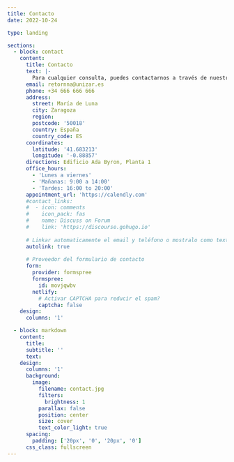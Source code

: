 ```yaml
---
title: Contacto
date: 2022-10-24

type: landing

sections:
  - block: contact
    content:
      title: Contacto
      text: |-
        Para cualquier consulta, puedes contactarnos a través de nuestro correo electrónico. Responderemos a tu solicitud en un plazo máximo de 48 horas. Si no recibes nuestra respuesta en ese tiempo, por favor revisa la carpeta de Spam en tu bandeja de entrada.
      email: retornna@unizar.es
      phone: +34 666 666 666
      address:
        street: María de Luna
        city: Zaragoza
        region: 
        postcode: '50018'
        country: España
        country_code: ES
      coordinates:
        latitude: '41.683213'
        longitude: '-0.88857'
      directions: Edificio Ada Byron, Planta 1
      office_hours:
        - 'Lunes a viernes'
        - 'Mañanas: 9:00 a 14:00'
        - 'Tardes: 16:00 to 20:00'
      appointment_url: 'https://calendly.com'
      #contact_links:
      #  - icon: comments
      #    icon_pack: fas
      #    name: Discuss on Forum
      #    link: 'https://discourse.gohugo.io'
    
      # Linkar automaticamente el email y teléfono o mostralo como texto?
      autolink: true
    
      # Proveedor del formulario de contacto
      form:
        provider: formspree
        formspree:
          id: movjqwbv
        netlify:
          # Activar CAPTCHA para reducir el spam?
          captcha: false
    design:
      columns: '1'

  - block: markdown
    content:
      title:
      subtitle: ''
      text:
    design:
      columns: '1'
      background:
        image: 
          filename: contact.jpg
          filters:
            brightness: 1
          parallax: false
          position: center
          size: cover
          text_color_light: true
      spacing:
        padding: ['20px', '0', '20px', '0']
      css_class: fullscreen
---
```

